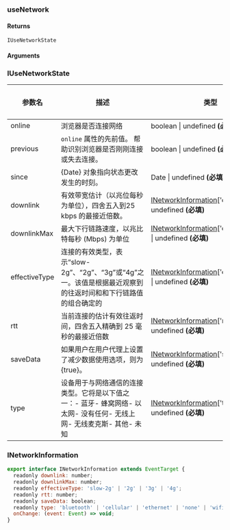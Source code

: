 ### useNetwork

#### Returns
`IUseNetworkState`

#### Arguments


### IUseNetworkState

|参数名|描述|类型|默认值|
|---|---|---|---|
|online|浏览器是否连接网络|boolean \| undefined  **(必填)**|`-`|
|previous|`online` 属性的先前值。 帮助识别浏览器是否刚刚连接或失去连接。|boolean \| undefined  **(必填)**|`-`|
|since|{Date} 对象指向状态更改发生的时刻。|Date \| undefined  **(必填)**|`-`|
|downlink|有效带宽估计（以兆位每秒为单位），四舍五入到25 kbps 的最接近倍数。|[INetworkInformation](#INetworkInformation)['downlink'] \| undefined  **(必填)**|`-`|
|downlinkMax|最大下行链路速度，以兆比特每秒 (Mbps) 为单位|[INetworkInformation](#INetworkInformation)['downlinkMax'] \| undefined  **(必填)**|`-`|
|effectiveType|连接的有效类型，表示“slow-2g”、“2g”、“3g”或“4g”之一。该值是根据最近观察到的往返时间和和下行链路值的组合确定的|[INetworkInformation](#INetworkInformation)['effectiveType'] \| undefined  **(必填)**|`-`|
|rtt|当前连接的估计有效往返时间，四舍五入精确到 25 毫秒的最接近倍数|[INetworkInformation](#INetworkInformation)['rtt'] \| undefined  **(必填)**|`-`|
|saveData|如果用户在用户代理上设置了减少数据使用选项，则为 {true}。|[INetworkInformation](#INetworkInformation)['saveData'] \| undefined  **(必填)**|`-`|
|type|设备用于与网络通信的连接类型。它将是以下值之一：- 蓝牙- 蜂窝网络- 以太网- 没有任何- 无线上网- 无线麦克斯- 其他- 未知|[INetworkInformation](#INetworkInformation)['type'] \| undefined  **(必填)**|`-`|

### INetworkInformation

```js
export interface INetworkInformation extends EventTarget {
  readonly downlink: number;
  readonly downlinkMax: number;
  readonly effectiveType: 'slow-2g' | '2g' | '3g' | '4g';
  readonly rtt: number;
  readonly saveData: boolean;
  readonly type: 'bluetooth' | 'cellular' | 'ethernet' | 'none' | 'wifi' | 'wimax' | 'other' | 'unknown';
  onChange: (event: Event) => void;
}
```